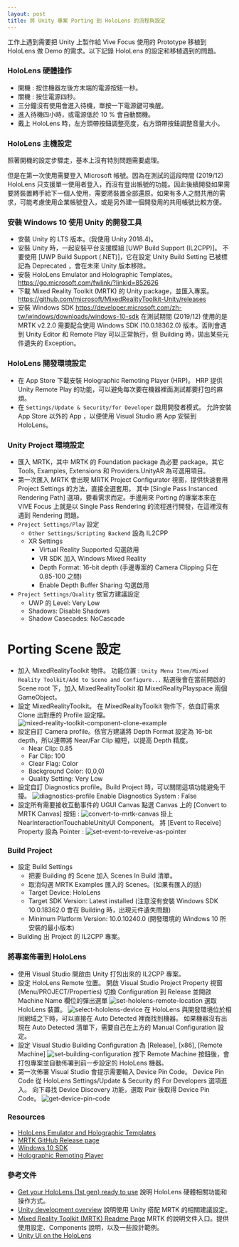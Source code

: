 ```yaml
---
layout: post
title: 將 Unity 專案 Porting 到 HoloLens 的流程與設定
---
```


工作上遇到需要把 Unity 上製作給 Vive Focus 使用的 Prototype 移植到 HoloLens 做 Demo 的需求。以下記錄 HoloLens 的設定和移植遇到的問題。

<!--more-->

### HoloLens 硬體操作

* 開機 : 按住機器左後方末端的電源按鈕一秒。
* 關機 : 按住電源四秒。
* 三分鐘沒有使用會進入待機，單按一下電源鍵可喚醒。
* 進入待機四小時，或電源低於 10 % 會自動關機。
* 戴上 HoloLens 時，左方頭帶按鈕調整亮度，右方頭帶按鈕調整音量大小。

### HoloLens 主機設定

照著開機的設定步驟走，基本上沒有特別問題需要處理。

但是在第一次使用需要登入 Microsoft 帳號。因為在測試的這段時間 (2019/12) HoloLens 只支援單一使用者登入，而沒有登出帳號的功能。因此後續開發如果需要將裝置轉手給下一個人使用，需要將裝置全部還原。如果有多人之間共用的需求，可能考慮使用企業帳號登入，或是另外建一個開發用的共用帳號比較方便。

### 安裝 Windows 10 使用 Unity 的開發工具

* 安裝 Unity 的 LTS 版本。(我使用 Unity 2018.4)。
* 安裝 Unity 時，一起安裝平台支援模組 [UWP Build Support (IL2CPP)]。
  不要使用 [UWP Build Support (.NET)]，它在設定 Unity Build Setting 已被標記為 Deprecated ，會在未來 Unity 版本移除。
* 安裝 HoloLens Emulator and Holographic Templates。
  https://go.microsoft.com/fwlink/?linkid=852626
* 下載 Mixed Reality Toolkit (MRTK) 的 Unity package，並匯入專案。
  https://github.com/microsoft/MixedRealityToolkit-Unity/releases
* 安裝 Windows SDK
  https://developer.microsoft.com/zh-tw/windows/downloads/windows-10-sdk
  在測試期間 (2019/12) 使用的是 MRTK v2.2.0 需要配合使用 Windows SDK (10.0.18362.0) 版本。否則會遇到 Unity Editor 和 Remote Play 可以正常執行，但 Building 時，拋出某些元件遺失的 Exception。

### HoloLens 開發環境設定

* 在 App Store 下載安裝 Holographic Remoting Player (HRP)。
HRP 提供 Unity Remote Play 的功能，可以避免每次要在機器裡面測試都要打包的麻煩。
* 在 ```Settings/Update & Security/for Developer``` 啟用開發者模式。
允許安裝 App Store 以外的 App ，以便使用 Visual Studio 將 App 安裝到 HoloLens。

### Unity Project 環境設定

* 匯入 MRTK，其中 MRTK 的 Foundation package 為必要 package。其它 Tools, Examples, Extensions 和 Providers.UnityAR 為可選用項目。
* 第一次匯入 MRTK 會出現 MRTK Project Configurator 視窗，提供快速套用 Project Settings 的方法，直接全選套用。
  其中 [Single Pass Instanced Rendering Path] 選項，要看需求而定。手邊用來 Porting 的專案本來在 VIVE Focus 上就是以 Single Pass Rendering 的流程進行開發，在這裡沒有遇到 Rendering 問題。
* ```Project Settings/Play``` 設定
  * ```Other Settings/Scripting Backend``` 設為 IL2CPP
  * XR Settings
      - Virtual Reality Supported 勾選啟用
      - VR SDK 加入 Windows Mixed Reality
      - Depth Format: 16-bit depth (手邊專案的 Camera Clipping 只在 0.85-100 之間)
      - Enable Depth Buffer Sharing 勾選啟用
* ```Project Settings/Quality``` 依官方建議設定
  - UWP 的 Level: Very Low
  - Shadows: Disable Shadows
  - Shadow Casecades: NoCascade

# Porting Scene 設定
* 加入 MixedRealityToolkit 物件。
  功能位置 : ```Unity Menu Item/Mixed Reality Toolkit/Add to Scene and Configure...```
  點選後會在當前開啟的 Scene root 下，加入 MixedRealityToolkit 和 MixedRealityPlayspace 兩個 GameObject。
* 設定 MixedRealityToolkit。
  在 MixedRealityToolkit 物件下，依自訂需求 Clone 出對應的 Profile 設定檔。
  ![mixed-reality-toolkit-component-clone-example](/assets/img/post/2019/12/19/mixed-reality-toolkit-component-clone-example.png)
* 設定自訂 Camera profile。依官方建議將 Depth Format 設定為 16-bit depth，所以連帶將 Near/Far Clip 縮短，以提高 Depth 精度。
  - Near Clip: 0.85
  - Far Clip: 100
  - Clear Flag: Color
  - Background Color: (0,0,0)
  - Quality Setting: Very Low
* 設定自訂 Diagnostics profile。Build Project 時，可以關閉這項功能避免干擾。
  ![diagnostics-profile](/assets/img/post/2019/12/19/diagnostics-profile.png)
  Enable Diagnostics System : False
* 設定所有需要接收互動事件的 UGUI Canvas
  點選 Canvas 上的 [Convert to MRTK Canvas] 按鈕 : 
  ![convert-to-mrtk-canvas](/assets/img/post/2019/12/19/convert-to-mrtk-canvas.png)
  掛上 NearInteractionTouchableUnityUI Component。
  將 [Event to Receive] Property 設為 Pointer :
  ![set-event-to-reveive-as-pointer](/assets/img/post/2019/12/19/set-event-to-reveive-as-pointer.png)

### Build Project

* 設定 Build Settings
  - 把要 Building 的 Scene 加入 Scenes In Build 清單。
  - 取消勾選 MRTK Examples 匯入的 Scenes。(如果有匯入的話)
  - Target Device: HoloLens
  - Target SDK Version: Latest installed (注意沒有安裝 Windows SDK 10.0.18362.0 會在 Building 時，出現元件遺失問題)
  - Minimum Platform Version: 10.0.10240.0 (開發環境的 Windows 10 所安裝的最小版本)
* Building 出 Project 的 IL2CPP 專案。

### 將專案佈署到 HoloLens
* 使用 Visual Studio 開啟由 Unity 打包出來的 IL2CPP 專案。
* 設定 HoloLens Remote 位置。
  開啟 Visual Studio Project Property 視窗 (Menu/PROJECT/Properties)
  切換 Configuration 到 Release 並開啟 Machine Name 欄位的彈出選單
  ![set-hololens-remote-location](/assets/img/post/2019/12/19/set-hololens-remote-location.png)
  選取 HoloLens 裝置。
  ![select-hololens-device](/assets/img/post/2019/12/19/select-hololens-device.png)
  在 HoloLens 與開發環境位於相同網域之下時，可以直接在 Auto Detected 裡面找到機器。
  如果機器沒有出現在 Auto Detected 清單下，需要自己在上方的 Manual Configuration 設定。
* 設定 Visual Studio Building Configuration 為 [Release], [x86], [Remote Machine]
  ![set-building-configuration](/assets/img/post/2019/12/19/set-building-configuration.png)
  按下 Remote Machine 按鈕後，會打包專案並自動佈署到前一步設定的 HoloLens 機器。
* 第一次佈署 Visual Studio 會提示需要輸入 Device Pin Code。
  Device Pin Code 從 HoloLens Settings/Update & Security 的 For Developers 選項進入。
  向下尋找 Device Discovery 功能，選取 Pair 後取得 Device Pin Code。
  ![get-device-pin-code](/assets/img/post/2019/12/19/get-device-pin-code.jpg)

### Resources
* [HoloLens Emulator and Holographic Templates](https://go.microsoft.com/fwlink/?linkid=852626)
* [MRTK GitHub Release page](https://github.com/microsoft/MixedRealityToolkit-Unity/releases)
* [Windows 10 SDK](https://developer.microsoft.com/zh-tw/windows/downloads/windows-10-sdk)
* [Holographic Remoting Player](https://www.microsoft.com/en-us/p/holographic-remoting-player/9nblggh4sv40?activetab=pivot%3aoverviewtab)

### 參考文件

* [Get your HoloLens (1st gen) ready to use](https://docs.microsoft.com/en-us/hololens/hololens1-setup)
  說明 HoloLens 硬體相關功能和操作方式。
* [Unity development overview](https://docs.microsoft.com/en-us/windows/mixed-reality/unity-development-overview)
  說明使用 Unity 搭配 MRTK 的相關建議設定。
* [Mixed Reality Toolkit (MRTK) Readme Page](https://microsoft.github.io/MixedRealityToolkit-Unity/README.html)
  MRTK 的說明文件入口。提供使用設定、Components 說明，以及一些設計範例。
* [Unity UI on the HoloLens](https://forum.unity.com/threads/unity-ui-on-the-hololens.394629/)